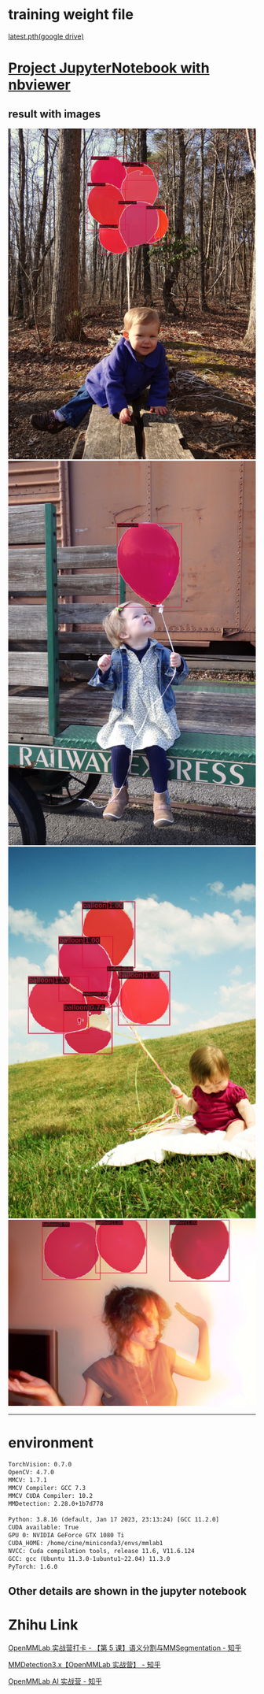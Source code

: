 # training weight file
[latest.pth(google drive)](https://drive.google.com/file/d/13oa80uTYgj0RfjkEqqBkr9iPE-_H8kDe/view?usp=sharing)

# [Project JupyterNotebook with nbviewer](https://nbviewer.org/github/chg0901/openmmlab-hong/blob/main/2.Basic/balloon_hong.ipynb)

## result with images
![picture1](https://github.com/chg0901/openmmlab-hong/blob/main/2.Basic/work_dirs/mask_rcnn_r50_fpn_2x_coco_balloon/show/16335852991_f55de7958d_k.jpg)
![picture2](https://github.com/chg0901/openmmlab-hong/blob/main/2.Basic/work_dirs/mask_rcnn_r50_fpn_2x_coco_balloon/show/24631331976_defa3bb61f_k.jpg)
![picture3](https://github.com/chg0901/openmmlab-hong/blob/main/2.Basic/work_dirs/mask_rcnn_r50_fpn_2x_coco_balloon/show/3825919971_93fb1ec581_b.jpg)
![picture4](https://github.com/chg0901/openmmlab-hong/blob/main/2.Basic/work_dirs/mask_rcnn_r50_fpn_2x_coco_balloon/show/410488422_5f8991f26e_b.jpg)


------------------------------------------
# environment
```
TorchVision: 0.7.0
OpenCV: 4.7.0
MMCV: 1.7.1
MMCV Compiler: GCC 7.3
MMCV CUDA Compiler: 10.2
MMDetection: 2.28.0+1b7d778

Python: 3.8.16 (default, Jan 17 2023, 23:13:24) [GCC 11.2.0]
CUDA available: True
GPU 0: NVIDIA GeForce GTX 1080 Ti
CUDA_HOME: /home/cine/miniconda3/envs/mmlab1
NVCC: Cuda compilation tools, release 11.6, V11.6.124
GCC: gcc (Ubuntu 11.3.0-1ubuntu1~22.04) 11.3.0
PyTorch: 1.6.0
```


## Other details are shown in the jupyter notebook



# Zhihu Link



[OpenMMLab 实战营打卡 - 【第 5 课】语义分割与MMSegmentation - 知乎](https://zhuanlan.zhihu.com/p/604931171?)

[MMDetection3.x【OpenMMLab 实战营】 - 知乎](https://zhuanlan.zhihu.com/p/604488260?)

[OpenMMLab AI 实战营 - 知乎](https://www.zhihu.com/column/c_1605019904180232192)



